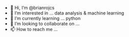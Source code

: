 - 👋 Hi, I’m @brianrojcs
- 👀 I’m interested in ... data analysis & machine learning
- 🌱 I’m currently learning ... python 
- 💞️ I’m looking to collaborate on ...
- 📫 How to reach me ...

<!---
brianrojcs/brianrojcs is a ✨ special ✨ repository because its `README.md` (this file) appears on your GitHub profile.
You can click the Preview link to take a look at your changes.
--->
